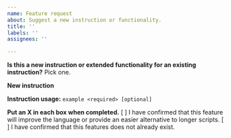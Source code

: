 ```yaml
---
name: Feature request
about: Suggest a new instruction or functionality.
title: ''
labels: ''
assignees: ''

---
```


**Is this a new instruction or extended functionality for an existing instruction?** Pick one.

**New instruction**

**Instruction usage:** `example <required> [optional]`

**Put an X in each box when completed.**
[ ] I have confirmed that this feature will improve the language or provide an easier alternative to longer scripts.
[ ] I have confirmed that this features does not already exist.
